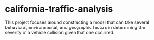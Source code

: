 # california-traffic-analysis
This project focuses around constructing a model that can take several behavioral, environmental, and geographic factors in determining the severity of a vehicle collision given that one occurred. 
